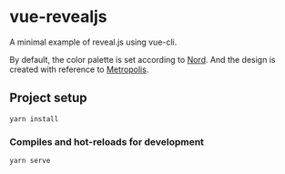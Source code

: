 # vue-revealjs

A minimal example of reveal.js using vue-cli.

By default, the color palette is set according to [Nord](https://www.nordtheme.com/). And the design is created with reference to [Metropolis](https://github.com/matze/mtheme).

## Project setup
```
yarn install
```

### Compiles and hot-reloads for development
```
yarn serve
```
